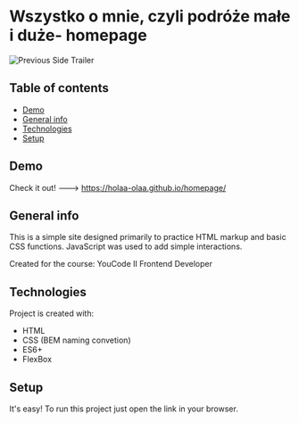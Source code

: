 # Wszystko o mnie, czyli podróże małe i duże- homepage

![Previous Side Trailer](readmeGif.gif)

## Table of contents
* [Demo](#demo)
* [General info](#general-info)
* [Technologies](#technologies)
* [Setup](#setup)

## Demo
Check it out! ---> https://holaa-olaa.github.io/homepage/

## General info
This is a simple site designed primarily to practice HTML markup and basic CSS functions. JavaScript was used to add simple interactions.

Created for the course: YouCode II Frontend Developer

## Technologies
Project is created with:
* HTML
* CSS (BEM naming convetion)
* ES6+
* FlexBox
	
## Setup
It's easy! To run this project just open the link in your browser.
